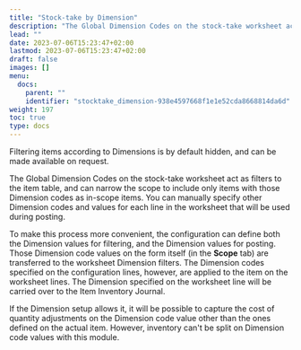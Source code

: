 ```yaml
---
title: "Stock-take by Dimension"
description: "The Global Dimension Codes on the stock-take worksheet act as filters to the item table, and can narrow the scope to include only items with those Dimension codes as in-scope items."
lead: ""
date: 2023-07-06T15:23:47+02:00
lastmod: 2023-07-06T15:23:47+02:00
draft: false
images: []
menu:
  docs:
    parent: ""
    identifier: "stocktake_dimension-938e4597668f1e1e52cda8668814da6d"
weight: 197
toc: true
type: docs
---
```


Filtering items according to Dimensions is by default hidden, and can be made available on request. 

The Global Dimension Codes on the stock-take worksheet act as filters to the item table, and can narrow the scope to include only items with those Dimension codes as in-scope items. You can manually specify other Dimension codes and values for each line in the worksheet that will be used during posting.

To make this process more convenient, the configuration can define both the Dimension values for filtering, and the Dimension values for posting. Those Dimension code values on the form itself (in the **Scope** tab) are transferred to the worksheet Dimension filters. The Dimension codes specified on the configuration lines, however, are applied to the item on the worksheet lines. The Dimension specified on the worksheet line will be carried over to the Item Inventory Journal. 

If the Dimension setup allows it, it will be possible to capture the cost of quantity adjustments on the Dimension code value other than the ones defined on the actual item. However, inventory can't be split on Dimension code values with this module. 
